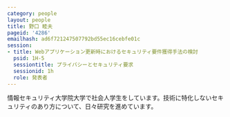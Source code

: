 ```yaml
---
category: people
layout: people
title: 野口 睦夫
pageid: '4286'
emailhash: ad6f721247507792bd55ec16cebfe01c
session:
- title: Webアプリケーション更新時におけるセキュリティ要件獲得手法の検討
  psid: 1H-5
  sessiontitle: プライバシーとセキュリティ要求
  sessionid: 1h
  role: 発表者
---
```

情報セキュリティ大学院大学で社会人学生をしています。技術に特化しないセキュリティのあり方について、日々研究を進めています。